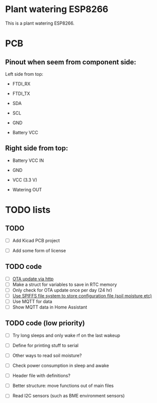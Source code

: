 # Plant watering ESP8266

This is a plant watering ESP8266. 

# PCB
## Pinout when seem from component side:
Left side from top:
- FTDI_RX
- FTDI_TX

- SDA
- SCL
- GND
- Battery VCC

## Right side from top:
- Battery VCC IN
- GND

- VCC (3.3 V)
- Watering OUT

# TODO lists

## TODO 
- [ ] Add Kicad PCB project
- [ ] Add some form of license


## TODO code

- [ ] [OTA update via http](https://arduino-esp8266.readthedocs.io/en/latest/ota_updates/readme.html#http-server)
- [ ] Make a struct for variables to save in RTC memory
- [ ] Only check for OTA update once per day (24 hr)
- [ ] [Use SPIFFS file system to store configuration file (soil moisture etc)](https://arduino-esp8266.readthedocs.io/en/latest/filesystem.html)
- [ ] Use MQTT for data
- [ ] Show MQTT data in Home Assistant

## TODO code (low priority)

- [ ] Try long sleeps and only wake rf on the last wakeup
- [ ] Define for printing stuff to serial
- [ ] Other ways to read soil moisture?
- [ ] Check power consumption in sleep and awake
- [ ] Header file with definitions?
- [ ] Better structure: move functions out of main files
- [ ] Read I2C sensors (such as BME environment sensors)

